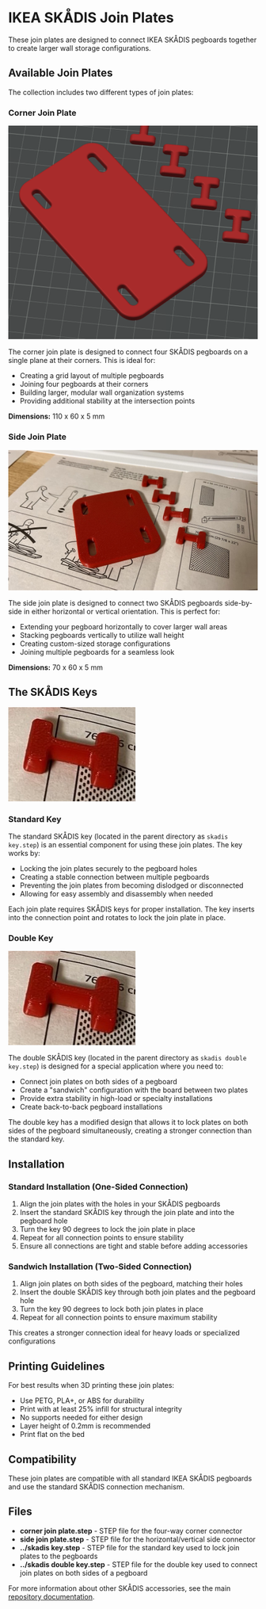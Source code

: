 # IKEA SKÅDIS Join Plates

These join plates are designed to connect IKEA SKÅDIS pegboards together to create larger wall storage configurations.

## Available Join Plates

The collection includes two different types of join plates:

### Corner Join Plate

![Corner Join Plate](../../../images/skadis_corner_join_plate.png)

The corner join plate is designed to connect four SKÅDIS pegboards on a single plane at their corners. This is ideal for:

- Creating a grid layout of multiple pegboards
- Joining four pegboards at their corners
- Building larger, modular wall organization systems
- Providing additional stability at the intersection points

**Dimensions:** 110 x 60 x 5 mm

### Side Join Plate

![Side Join Plate](../../../images/skadis_side_join_plate.jpg)

The side join plate is designed to connect two SKÅDIS pegboards side-by-side in either horizontal or vertical orientation. This is perfect for:

- Extending your pegboard horizontally to cover larger wall areas
- Stacking pegboards vertically to utilize wall height
- Creating custom-sized storage configurations
- Joining multiple pegboards for a seamless look

**Dimensions:** 70 x 60 x 5 mm

## The SKÅDIS Keys

![SKÅDIS Key](../../../images/skadis_key.jpg)

### Standard Key

The standard SKÅDIS key (located in the parent directory as `skadis key.step`) is an essential component for using these join plates. The key works by:

- Locking the join plates securely to the pegboard holes
- Creating a stable connection between multiple pegboards
- Preventing the join plates from becoming dislodged or disconnected
- Allowing for easy assembly and disassembly when needed

Each join plate requires SKÅDIS keys for proper installation. The key inserts into the connection point and rotates to lock the join plate in place.

### Double Key

![SKÅDIS Double Key](../../../images/skadis_key.jpg)

The double SKÅDIS key (located in the parent directory as `skadis double key.step`) is designed for a special application where you need to:

- Connect join plates on both sides of a pegboard
- Create a "sandwich" configuration with the board between two plates
- Provide extra stability in high-load or specialty installations
- Create back-to-back pegboard installations

The double key has a modified design that allows it to lock plates on both sides of the pegboard simultaneously, creating a stronger connection than the standard key.

## Installation

### Standard Installation (One-Sided Connection)

1. Align the join plates with the holes in your SKÅDIS pegboards
2. Insert the standard SKÅDIS key through the join plate and into the pegboard hole
3. Turn the key 90 degrees to lock the join plate in place
4. Repeat for all connection points to ensure stability
5. Ensure all connections are tight and stable before adding accessories

### Sandwich Installation (Two-Sided Connection)

1. Align join plates on both sides of the pegboard, matching their holes
2. Insert the double SKÅDIS key through both join plates and the pegboard hole
3. Turn the key 90 degrees to lock both join plates in place
4. Repeat for all connection points to ensure maximum stability  

This creates a stronger connection ideal for heavy loads or specialized configurations

## Printing Guidelines

For best results when 3D printing these join plates:

- Use PETG, PLA+, or ABS for durability
- Print with at least 25% infill for structural integrity
- No supports needed for either design
- Layer height of 0.2mm is recommended
- Print flat on the bed

## Compatibility

These join plates are compatible with all standard IKEA SKÅDIS pegboards and use the standard SKÅDIS connection mechanism.

## Files

- **corner join plate.step** - STEP file for the four-way corner connector
- **side join plate.step** - STEP file for the horizontal/vertical side connector
- **../skadis key.step** - STEP file for the standard key used to lock join plates to the pegboards
- **../skadis double key.step** - STEP file for the double key used to connect join plates on both sides of a pegboard

For more information about other SKÅDIS accessories, see the main [repository documentation](../../../README.md).

